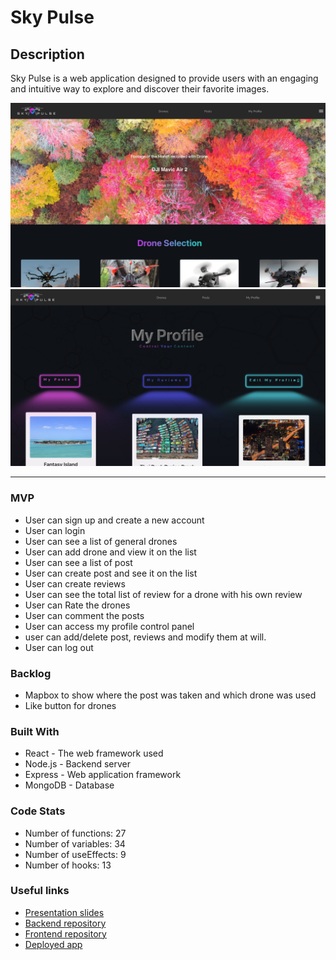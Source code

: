 # Sky Pulse

## Description

Sky Pulse is a web application designed to provide users with an engaging and intuitive way to explore and discover their favorite images.

![Sky Pulse Landing Page](/src/assets/Sky-pulse%20landing.png)
![Sky Pulse My Profile Page](/src/assets/Sky-pulse%20my%20profile.png)

---

### MVP
- User can sign up and create a new account
- User can login
- User can see a list of general drones
- User can add drone and view it on the list
- User can see a list of post
- User can create post and see it on the list
- User can create reviews
- User can see the total list of review for a drone with his own review
- User can Rate the drones
- User can comment the posts
- User can access my profile control panel
- user can add/delete post, reviews and modify them at will.
- User can log out
### Backlog
- Mapbox to show where the post was taken and which drone was used
- Like button for drones
### Built With
- React - The web framework used
- Node.js - Backend server
- Express - Web application framework
- MongoDB - Database
### Code Stats
- Number of functions: 27
- Number of variables: 34
- Number of useEffects: 9
- Number of hooks: 13
### Useful links
- [Presentation slides]('https://www.canva.com/design/DAFgdhmtP-A/9KYNSXeZWRcuYay311CfhA/view?utm_content=DAFgdhmtP-A&utm_campaign=designshare&utm_medium=link&utm_source=publishsharelink#1')
- [Backend repository]('https://github.com/JoanDidac/backend-template-m3.git')
- [Frontend repository]('https://github.com/JoanDidac/frontend-template-m3.git')
- [Deployed app]('https://sky-pulse.netlify.app/')